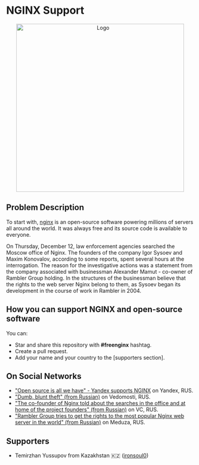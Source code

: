 # NGINX Support

<p align="center">
   <a href="https://nginx.org/">
    <img src="https://miro.medium.com/max/3842/1*Vat08M5FBw7hLrZH93qy4Q.png" alt="Logo" width="450">
  </a>
</p>

## Problem Description

To start with, [nginx](https://github.com/nginx/nginx) is an open-source software powering millions of servers all around the world. It was always free and its source code is available to everyone.

On Thursday, December 12, law enforcement agencies searched the Moscow office of Nginx. The founders of the company Igor Sysoev and Maxim Konovalov, according to some reports, spent several hours at the interrogation. The reason for the investigative actions was a statement from the company associated with businessman Alexander Mamut - co-owner of Rambler Group holding. In the structures of the businessman believe that the rights to the web server Nginx belong to them, as Sysoev began its development in the course of work in Rambler in 2004.

## How you can support NGINX and open-source software

You can:

- Star and share this repository with **#freenginx** hashtag.
- Create a pull request.
- Add your name and your country to the [supporters section].

## On Social Networks

- ["Open source is all we have" - Yandex supports NGINX](https://yandex.ru/blog/company/open-source-nashe-vse) on Yandex, RUS.
- ["Dumb, blunt theft" (from Russian)](https://www.vedomosti.ru/technology/articles/2019/12/13/818679-reket) on Vedomosti, RUS.
- ["The co-founder of Nginx told about the searches in the office and at home of the project founders" (from Russian)](https://vc.ru/legal/97173-soosnovatel-nginx-rasskazal-ob-obyskah-v-ofise-i-doma-u-sozdateley-proekta?comment=1551977) on VC, RUS.
- ["Rambler Group tries to get the rights to the most popular Nginx web server in the world" (from Russian)](https://meduza.io/feature/2019/12/13/rambler-group-pytaetsya-poluchit-prava-na-samyy-populyarnyy-v-mire-veb-server-nginx-stoimostyu-v-sotni-millionov-dollarov) on Meduza, RUS.

## Supporters

- Temirzhan Yussupov from Kazakhstan 🇰🇿 ([ironsoul0](https://github.com/ironsoul0))
